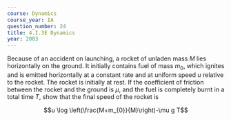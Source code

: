 ```yaml
---
course: Dynamics
course_year: IA
question_number: 24
title: 4.I.3E Dynamics
year: 2003
---
```



Because of an accident on launching, a rocket of unladen mass $M$ lies horizontally on the ground. It initially contains fuel of mass $m_{0}$, which ignites and is emitted horizontally at a constant rate and at uniform speed $u$ relative to the rocket. The rocket is initially at rest. If the coefficient of friction between the rocket and the ground is $\mu$, and the fuel is completely burnt in a total time $T$, show that the final speed of the rocket is

$$u \log \left(\frac{M+m_{0}}{M}\right)-\mu g T$$